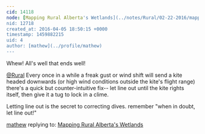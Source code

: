 ```yaml
---
cid: 14118
node: [Mapping Rural Alberta's Wetlands](../notes/Rural/02-22-2016/mapping-rural-alberta-s-wetlands)
nid: 12718
created_at: 2016-04-05 18:50:15 +0000
timestamp: 1459882215
uid: 4
author: [mathew](../profile/mathew)
---
```


Whew!  All's well that ends well!

[@Rural](/profile/Rural)
Every once in a while a freak gust or wind shift will send a kite headed downwards (or high wind conditions outside the kite's flight range)   there's a quick but counter-intuitive fix-- let line out until the kite rights itself, then give it a tug to lock in a clime. 

Letting line out is the secret to correcting dives. remember "when in doubt, let line out!"


[mathew](../profile/mathew) replying to: [Mapping Rural Alberta's Wetlands](../notes/Rural/02-22-2016/mapping-rural-alberta-s-wetlands)

